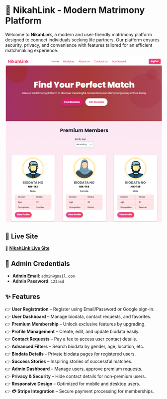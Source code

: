 # 💍 **NikahLink - Modern Matrimony Platform**  

Welcome to **NikahLink**, a modern and user-friendly matrimony platform designed to connect individuals seeking life partners. Our platform ensures security, privacy, and convenience with features tailored for an efficient matchmaking experience.  

![NikahLink Banner](https://github.com/kamrul-islam-sunny/NikahLink-cilent/blob/main/image.png?raw=true)  

## 🚀 **Live Site**  

🔗 **[NikahLink Live Site](https://matrimony-site-8d674.web.app/)**  


## 👤 **Admin Credentials**  

- **Admin Email**: `admin@gmail.com`  
- **Admin Password**: `123asd`    


## ✨ **Features**  

👉 **User Registration** – Register using Email/Password or Google sign-in.  
👉 **User Dashboard** – Manage biodata, contact requests, and favorites.  
👉 **Premium Membership** – Unlock exclusive features by upgrading.  
👉 **Profile Management** – Create, edit, and update biodata easily.  
👉 **Contact Requests** – Pay a fee to access user contact details.  
👉 **Advanced Filters** – Search biodata by gender, age, location, etc.  
👉 **Biodata Details** – Private biodata pages for registered users.  
👉 **Success Stories** – Inspiring stories of successful matches.  
👉 **Admin Dashboard** – Manage users, approve premium requests.  
👉 **Privacy & Security** – Hide contact details for non-premium users.  
👉 **Responsive Design** – Optimized for mobile and desktop users.  
👉 **💳 Stripe Integration** – Secure payment processing for memberships.  

